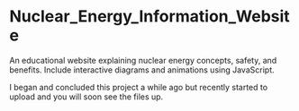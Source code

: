 # Nuclear_Energy_Information_Website
An educational website explaining nuclear energy concepts, safety, and benefits. Include interactive diagrams and animations using JavaScript.

I began and concluded this project a while ago but recently started to upload and you will soon see the files up.

